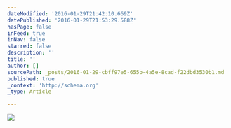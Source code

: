 ```yaml
---
dateModified: '2016-01-29T21:42:10.669Z'
datePublished: '2016-01-29T21:53:29.588Z'
hasPage: false
inFeed: true
inNav: false
starred: false
description: ''
title: ''
author: []
sourcePath: _posts/2016-01-29-cbff97e5-655b-4a5e-8cad-f22dbd3530b1.md
published: true
_context: 'http://schema.org'
_type: Article

---
```

![](https://the-grid-user-content.s3-us-west-2.amazonaws.com/56b9ff81-e4ca-44ea-acee-04ffe549982c.jpg)